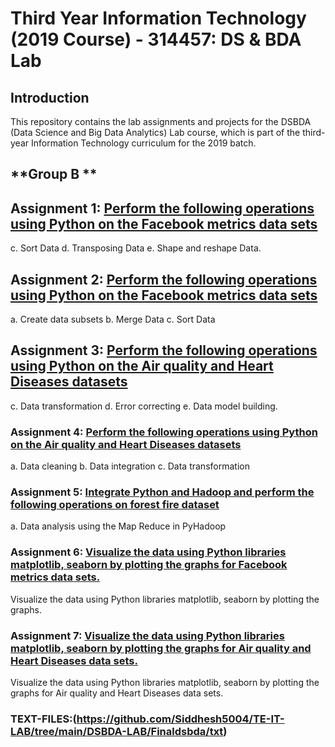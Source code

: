 

# Third Year Information Technology (2019 Course) - 314457: DS & BDA Lab

## **Introduction**

This repository contains the lab assignments and projects for the DSBDA (Data Science and Big Data Analytics) Lab course, which is part of the third-year Information Technology curriculum for the 2019 batch.

## **Group B **

## **Assignment 1:** [**Perform the following operations using Python on the Facebook metrics data sets**](https://github.com/Siddhesh5004/TE-IT-LAB/blob/main/DSBDA-LAB/Finaldsbda/Final/1.ipynb)

c. Sort Data
d. Transposing Data
e. Shape and reshape Data.

## **Assignment 2:** [**Perform the following operations using Python on the Facebook metrics data sets**](https://github.com/Siddhesh5004/TE-IT-LAB/blob/main/DSBDA-LAB/Finaldsbda/Final/2.ipynb)

a. Create data subsets
b. Merge Data
c. Sort Data

## **Assignment 3:** [**Perform the following operations using Python on the Air quality and Heart Diseases datasets**](https://github.com/Siddhesh5004/TE-IT-LAB/blob/main/DSBDA-LAB/Finaldsbda/Final/3.ipynb)

c. Data transformation
d. Error correcting
e. Data model building.


### **Assignment 4:** [**Perform the following operations using Python on the Air quality and Heart Diseases datasets**](https://github.com/Siddhesh5004/TE-IT-LAB/blob/main/DSBDA-LAB/Finaldsbda/Final/4.ipynb)

a. Data cleaning
b. Data integration
c. Data transformation

### **Assignment 5:** [**Integrate Python and Hadoop and perform the following operations on forest fire dataset**](https://github.com/Siddhesh5004/TE-IT-LAB/blob/main/DSBDA-LAB/Finaldsbda/Final/5.ipynb)

a. Data analysis using the Map Reduce in PyHadoop

### **Assignment 6:** [**Visualize the data using Python libraries matplotlib, seaborn by plotting the graphs for Facebook metrics data sets.**](https://github.com/Siddhesh5004/TE-IT-LAB/blob/main/DSBDA-LAB/Finaldsbda/Final/6.ipynb)

Visualize the data using Python libraries matplotlib, seaborn by plotting the graphs.

### **Assignment 7:** [**Visualize the data using Python libraries matplotlib, seaborn by plotting the graphs for Air quality and Heart Diseases data sets.**](https://github.com/Siddhesh5004/TE-IT-LAB/blob/main/DSBDA-LAB/Finaldsbda/Final/7.ipynb)

Visualize the data using Python libraries matplotlib, seaborn by plotting the graphs for Air quality and Heart Diseases data sets.

### **TEXT-FILES:**(https://github.com/Siddhesh5004/TE-IT-LAB/tree/main/DSBDA-LAB/Finaldsbda/txt)